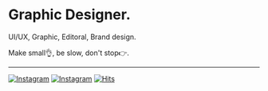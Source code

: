 # Graphic Designer.

UI/UX, Graphic, Editoral, Brand design.

Make small:ok_hand:, be slow, don't stop:point_right:.

***

[![Instagram](https://img.shields.io/badge/-Instagram%20@wavvvvvvvvvvve-red?style=flat&logo=Instagram&logoColor=white)](http://instagram.com/wavvvvvvvvvvve) [![Instagram](https://img.shields.io/badge/-Mail%20pyo%40be--design.co.kr-Green?style=flat&logo=Gmail&logoColor=white)](mailto:pyo@be-design.co.kr) [![Hits](https://hits.seeyoufarm.com/api/count/incr/badge.svg?url=https%3A%2F%2Fgithub.com%2Fgjbae1212%2Fhit-counter&count_bg=%232397CD&title_bg=%23555555&icon=&icon_color=%23E7E7E7&title=hits&edge_flat=false)](https://hits.seeyoufarm.com) 
